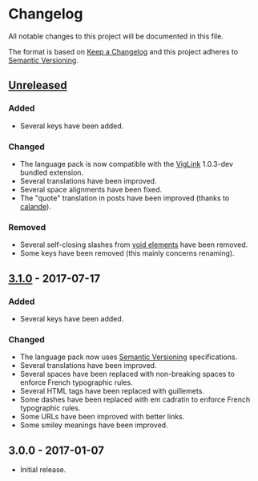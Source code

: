 # Changelog

All notable changes to this project will be documented in this file.

The format is based on [Keep a Changelog](http://keepachangelog.com/en/1.0.0/) and this project adheres to [Semantic Versioning](http://semver.org/spec/v2.0.0.html).

## [Unreleased](https://github.com/milescellar/phpbb-language-fr/compare/v3.1.0...3.2.x)

### Added

- Several keys have been added.

### Changed

- The language pack is now compatible with the [VigLink](https://github.com/phpbb-extensions/viglink) 1.0.3-dev bundled extension.
- Several translations have been improved.
- Several space alignments have been fixed.
- The "quote" translation in posts have been improved (thanks to [calande](https://www.phpbb.com/community/memberlist.php?mode=viewprofile&u=273294)).

### Removed

- Several self-closing slashes from [void elements](https://www.w3.org/TR/html5/syntax.html#void-elements) have been removed.
- Some keys have been removed (this mainly concerns renaming).

## [3.1.0](https://github.com/milescellar/phpbb-language-fr/compare/v3.0.0...v3.1.0) - 2017-07-17

### Added

- Several keys have been added.

### Changed

- The language pack now uses [Semantic Versioning](http://semver.org/) specifications.
- Several translations have been improved.
- Several spaces have been replaced with non-breaking spaces to enforce French typographic rules.
- Several HTML tags have been replaced with guillemets.
- Some dashes have been replaced with em cadratin to enforce French typographic rules.
- Some URLs have been improved with better links.
- Some smiley meanings have been improved.

## 3.0.0 - 2017-01-07

- Initial release.

